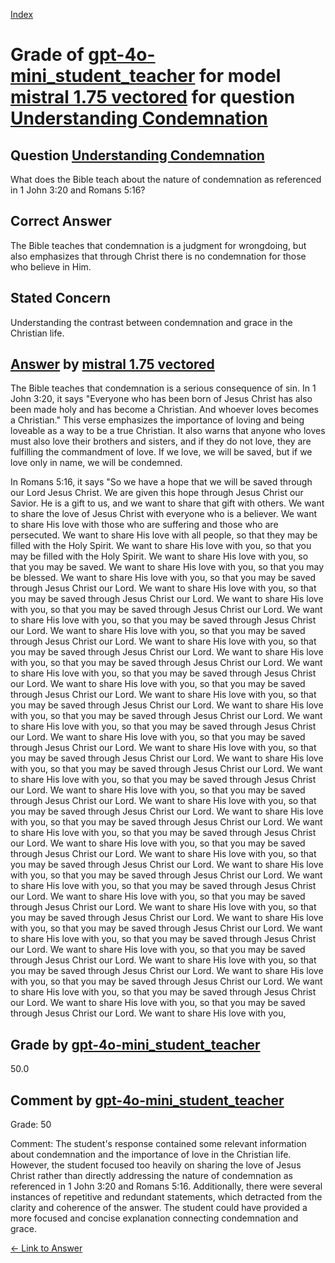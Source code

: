 
[Index](../../../../index.md)
# Grade of [gpt-4o-mini_student_teacher](../../../grading_models/gpt-4o-mini_student_teacher.md) for model [mistral 1.75 vectored](../../../answering_models/mistral_1.75_vectored.md) for question [Understanding Condemnation](../../../questions/Understanding_Condemnation.md)

## Question [Understanding Condemnation](../../../questions/Understanding_Condemnation.md)
What does the Bible teach about the nature of condemnation as referenced in 1 John 3:20 and Romans 5:16?

## Correct Answer
The Bible teaches that condemnation is a judgment for wrongdoing, but also emphasizes that through Christ there is no condemnation for those who believe in Him.

## Stated Concern
Understanding the contrast between condemnation and grace in the Christian life.

## [Answer](../Understanding_Condemnation.md) by [mistral 1.75 vectored](../../../answering_models/mistral_1.75_vectored.md)
The Bible teaches that condemnation is a serious consequence of sin. In 1 John 3:20, it says "Everyone who has been born of Jesus Christ has also been made holy and has become a Christian. And whoever loves becomes a Christian." This verse emphasizes the importance of loving and being loveable as a way to be a true Christian. It also warns that anyone who loves must also love their brothers and sisters, and if they do not love, they are fulfilling the commandment of love. If we love, we will be saved, but if we love only in name, we will be condemned.

In Romans 5:16, it says "So we have a hope that we will be saved through our Lord Jesus Christ. We are given this hope through Jesus Christ our Savior. He is a gift to us, and we want to share that gift with others. We want to share the love of Jesus Christ with everyone who is a believer. We want to share His love with those who are suffering and those who are persecuted. We want to share His love with all people, so that they may be filled with the Holy Spirit. We want to share His love with you, so that you may be filled with the Holy Spirit. We want to share His love with you, so that you may be saved. We want to share His love with you, so that you may be blessed. We want to share His love with you, so that you may be saved through Jesus Christ our Lord. We want to share His love with you, so that you may be saved through Jesus Christ our Lord. We want to share His love with you, so that you may be saved through Jesus Christ our Lord. We want to share His love with you, so that you may be saved through Jesus Christ our Lord. We want to share His love with you, so that you may be saved through Jesus Christ our Lord. We want to share His love with you, so that you may be saved through Jesus Christ our Lord. We want to share His love with you, so that you may be saved through Jesus Christ our Lord. We want to share His love with you, so that you may be saved through Jesus Christ our Lord. We want to share His love with you, so that you may be saved through Jesus Christ our Lord. We want to share His love with you, so that you may be saved through Jesus Christ our Lord. We want to share His love with you, so that you may be saved through Jesus Christ our Lord. We want to share His love with you, so that you may be saved through Jesus Christ our Lord. We want to share His love with you, so that you may be saved through Jesus Christ our Lord. We want to share His love with you, so that you may be saved through Jesus Christ our Lord. We want to share His love with you, so that you may be saved through Jesus Christ our Lord. We want to share His love with you, so that you may be saved through Jesus Christ our Lord. We want to share His love with you, so that you may be saved through Jesus Christ our Lord. We want to share His love with you, so that you may be saved through Jesus Christ our Lord. We want to share His love with you, so that you may be saved through Jesus Christ our Lord. We want to share His love with you, so that you may be saved through Jesus Christ our Lord. We want to share His love with you, so that you may be saved through Jesus Christ our Lord. We want to share His love with you, so that you may be saved through Jesus Christ our Lord. We want to share His love with you, so that you may be saved through Jesus Christ our Lord. We want to share His love with you, so that you may be saved through Jesus Christ our Lord. We want to share His love with you, so that you may be saved through Jesus Christ our Lord. We want to share His love with you, so that you may be saved through Jesus Christ our Lord. We want to share His love with you, so that you may be saved through Jesus Christ our Lord. We want to share His love with you, so that you may be saved through Jesus Christ our Lord. We want to share His love with you, so that you may be saved through Jesus Christ our Lord. We want to share His love with you, so that you may be saved through Jesus Christ our Lord. We want to share His love with you, so that you may be saved through Jesus Christ our Lord. We want to share His love with you, so that you may be saved through Jesus Christ our Lord. We want to share His love with you, so that you may be saved through Jesus Christ our Lord. We want to share His love with you,

## Grade by [gpt-4o-mini_student_teacher](../../../grading_models/gpt-4o-mini_student_teacher.md)
50.0

## Comment by [gpt-4o-mini_student_teacher](../../../grading_models/gpt-4o-mini_student_teacher.md)
Grade: 50

Comment: The student's response contained some relevant information about condemnation and the importance of love in the Christian life. However, the student focused too heavily on sharing the love of Jesus Christ rather than directly addressing the nature of condemnation as referenced in 1 John 3:20 and Romans 5:16. Additionally, there were several instances of repetitive and redundant statements, which detracted from the clarity and coherence of the answer. The student could have provided a more focused and concise explanation connecting condemnation and grace.

[&lt;- Link to Answer](../Understanding_Condemnation.md)
